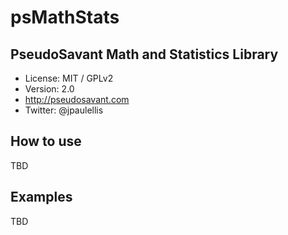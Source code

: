 psMathStats
===========

PseudoSavant Math and Statistics Library
-----------------------------------------

* License: MIT / GPLv2
* Version: 2.0
* http://pseudosavant.com
* Twitter: @jpaulellis

How to use
---
TBD

Examples
---
TBD
